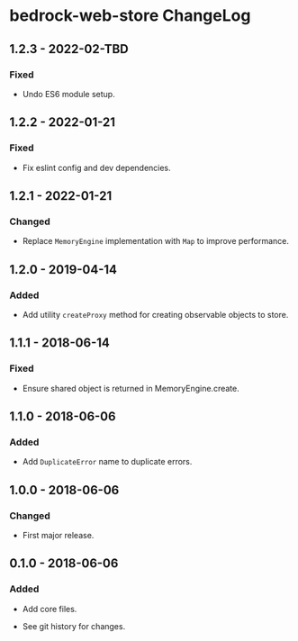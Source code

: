 # bedrock-web-store ChangeLog

## 1.2.3 - 2022-02-TBD

### Fixed
- Undo ES6 module setup.

## 1.2.2 - 2022-01-21

### Fixed
- Fix eslint config and dev dependencies.

## 1.2.1 - 2022-01-21

### Changed
- Replace `MemoryEngine` implementation with `Map` to improve performance.

## 1.2.0 - 2019-04-14

### Added
- Add utility `createProxy` method for creating observable objects
  to store.

## 1.1.1 - 2018-06-14

### Fixed
- Ensure shared object is returned in MemoryEngine.create.

## 1.1.0 - 2018-06-06

### Added
- Add `DuplicateError` name to duplicate errors.

## 1.0.0 - 2018-06-06

### Changed
- First major release.

## 0.1.0 - 2018-06-06

### Added
- Add core files.

- See git history for changes.
